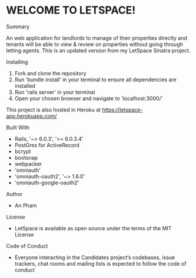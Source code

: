 # WELCOME TO LETSPACE!

 Summary

An web application for landlords to manage of their properties directly and tenants will be able to view & review on properties without going through letting agents. This is an updated version from my LetSpace Sinatra project. 


 Installing

1. Fork and clone the repository
2. Run 'bundle install' in your terminal to ensure all dependencies are installed
3. Run 'rails server' in your terminal
4. Open your chosen browser and navigate to 'localhost:3000/'

 This project is also hosted in Heroku at https://letspace-app.herokuapp.com/ 


 Built With

- Rails, '~> 6.0.3', '>= 6.0.3.4'
- PostGres for ActiveRecord
- bcrypt
- bootsnap
- webpacker
- 'omniauth'
- 'omniauth-oauth2', '~> 1.6.0'
- 'omniauth-google-oauth2'

 Author

- An Pham

 License

- LetSpace is available as open source under the terms of the MIT License

 Code of Conduct

- Everyone interacting in the Candidates project’s codebases, issue trackers, chat rooms and mailing lists is expected to follow the code of conduct

